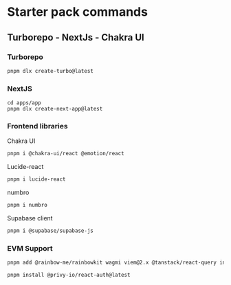 # Starter pack commands

## Turborepo - NextJs - Chakra UI 


### Turborepo

```sh
pnpm dlx create-turbo@latest
```

### NextJS 
```
cd apps/app
pnpm dlx create-next-app@latest
```

### Frontend libraries

Chakra UI
```sh
pnpm i @chakra-ui/react @emotion/react
```
Lucide-react
```sh
pnpm i lucide-react
```
numbro 
```sh
pnpm i numbro
```
Supabase client
```sh
pnpm i @supabase/supabase-js
```

### EVM Support
```sh
pnpm add @rainbow-me/rainbowkit wagmi viem@2.x @tanstack/react-query install 
```

```sh
pnpm install @privy-io/react-auth@latest
```
